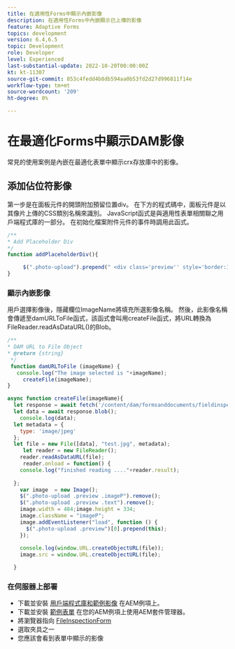 ```yaml
---
title: 在適用性Forms中顯示內嵌影像
description: 在適用性Forms中內嵌顯示已上傳的影像
feature: Adaptive Forms
topics: development
version: 6.4,6.5
topic: Development
role: Developer
level: Experienced
last-substantial-update: 2022-10-20T00:00:00Z
kt: kt-11307
source-git-commit: 853c4fedd4b8db594aa0b53fd2d27d996811f14e
workflow-type: tm+mt
source-wordcount: '209'
ht-degree: 0%

---
```


# 在最適化Forms中顯示DAM影像

常見的使用案例是內嵌在最適化表單中顯示crx存放庫中的影像。

## 添加佔位符影像

第一步是在面板元件的開頭附加預留位置div。 在下方的程式碼中，面板元件是以其像片上傳的CSS類別名稱來識別。 JavaScript函式是與適用性表單相關聯之用戶端程式庫的一部分。 在初始化檔案附件元件的事件時調用此函式。

```javascript
/**
* Add Placeholder Div
*/
function addPlaceholderDiv(){

     $(".photo-upload").prepend(" <div class='preview'' style='border:1px dotted;height:225px;width:175px;text-align:center'><br><br><div class='text'>The Image will appear here</div></div><br>");
}
```

### 顯示內嵌影像

用戶選擇影像後，隱藏欄位ImageName將填充所選影像名稱。 然後，此影像名稱會傳遞至damURLToFile函式，該函式會叫用createFile函式，將URL轉換為FileReader.readAsDataURL()的Blob。

```javascript
/**
* DAM URL to File Object
* @return {string} 
 */
 function damURLToFile (imageName) {
   console.log("The image selected is "+imageName);
     createFile(imageName);
}
```

```javascript
async function createFile(imageName){
  let response = await fetch('/content/dam/formsanddocuments/fieldinspection/images/'+imageName);
  let data = await response.blob();
    console.log(data);
  let metadata = {
    type: 'image/jpeg'
  };
  let file = new File([data], "test.jpg", metadata);
     let reader = new FileReader();
    reader.readAsDataURL(file);
     reader.onload = function() {
    console.log("finished reading ...."+reader.result);
    
  };
    var image  = new Image();
    $(".photo-upload .preview .imageP").remove();
    $(".photo-upload .preview .text").remove();
    image.width = 484;image.height = 334;
    image.className = "imageP";
    image.addEventListener("load", function () {
      $(".photo-upload .preview")[0].prepend(this);
    });
    
    console.log(window.URL.createObjectURL(file));
    image.src = window.URL.createObjectURL(file);

  }
```

### 在伺服器上部署

* 下載並安裝 [用戶端程式庫和範例影像](assets/InlineDAMImage.zip) 在AEM例項上。
* 下載並安裝 [範例表單](assets/FieldInspectionForm.zip) 在您的AEM例項上使用AEM套件管理器。
* 將瀏覽器指向 [FileInspectionForm](http://localhost:4502/content/dam/formsanddocuments/fieldinspection/fieldinspection/jcr:content?wcmmode=disabled)
* 選取夾具之一
* 您應該會看到表單中顯示的影像